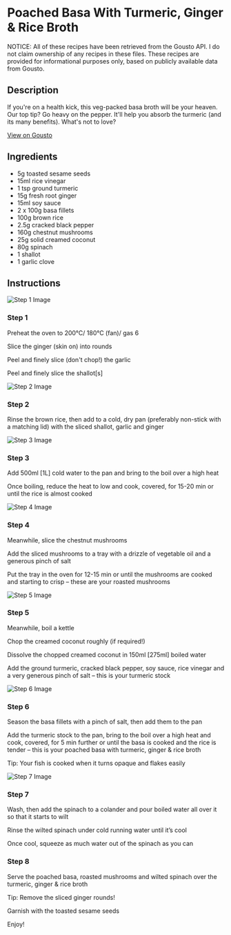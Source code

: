 # Poached Basa With Turmeric, Ginger & Rice Broth

NOTICE: All of these recipes have been retrieved from the Gousto API. I do not claim ownership of any recipes in these files. These recipes are provided for informational purposes only, based on publicly available data from Gousto.

## Description

If you're on a health kick, this veg-packed basa broth will be your heaven. Our top tip? Go heavy on the pepper. It'll help you absorb the turmeric (and its many benefits). What's not to love?

[View on Gousto](https://www.gousto.co.uk/recipes/cookbook/poached-basa-in-turmeric-ginger-broth)

## Ingredients

- 5g toasted sesame seeds
- 15ml rice vinegar
- 1 tsp ground turmeric
- 15g fresh root ginger
- 15ml soy sauce
- 2 x 100g basa fillets
- 100g brown rice
- 2.5g cracked black pepper
- 160g chestnut mushrooms
- 25g solid creamed coconut
- 80g spinach
- 1 shallot
- 1 garlic clove

## Instructions

![Step 1 Image](https://production-media.gousto.co.uk/cms/recipe-step-image/Step-1-1632302307064-x200.jpg)

### Step 1

Preheat the oven to 200°C/ 180°C (fan)/ gas 6

Slice the ginger (skin on) into rounds

Peel and finely slice (don't chop!) the garlic

Peel and finely slice the<span class="text-danger"> </span>shallot<span class="text-danger">[s]</span>

![Step 2 Image](https://production-media.gousto.co.uk/cms/recipe-step-image/Step-2-1632302310465-x200.jpg)

### Step 2

Rinse the brown rice, then add to a cold, dry pan (preferably non-stick with a matching lid) with the sliced shallot, garlic and ginger

![Step 3 Image](https://production-media.gousto.co.uk/cms/recipe-step-image/Step-3-1632302313905-x200.jpg)

### Step 3

Add 500ml<span class="text-danger"> [1L]</span> cold water to the pan and bring to the boil over a high heat

Once boiling, reduce the heat to low and cook, covered, for 15-20 min or until the rice is almost cooked

![Step 4 Image](https://production-media.gousto.co.uk/cms/recipe-step-image/Step-4-1632302317787-x200.jpg)

### Step 4

Meanwhile, slice the chestnut mushrooms

Add the sliced mushrooms to a tray with a drizzle of vegetable oil and a generous pinch of salt

Put the tray in the oven for 12-15 min or until the mushrooms are cooked and starting to crisp – these are your roasted mushrooms

![Step 5 Image](https://production-media.gousto.co.uk/cms/recipe-step-image/Step-5-1632302321092-x200.jpg)

### Step 5

Meanwhile, boil a kettle

Chop the creamed coconut roughly (if required!)

Dissolve the chopped creamed coconut in 150ml<span class="text-danger"> [275ml]</span> boiled water

Add the ground turmeric, cracked black pepper, soy sauce, rice vinegar and a very generous pinch of salt – this is your turmeric stock

![Step 6 Image](https://production-media.gousto.co.uk/cms/recipe-step-image/Step-6-1632302324698-x200.jpg)

### Step 6

Season the basa fillets with a pinch of salt, then add them to the pan

Add the turmeric stock to the pan, bring to the boil over a high heat and cook, covered, for 5 min further or until the basa is cooked and the rice is tender – this is your poached basa with turmeric, ginger & rice broth

Tip: Your fish is cooked when it turns opaque and flakes easily

![Step 7 Image](https://production-media.gousto.co.uk/cms/recipe-step-image/Spinach-wilting-in-colander-1646135057507-x200.jpg)

### Step 7

Wash, then add the spinach to a colander and pour boiled water all over it so that it starts to wilt

Rinse the wilted spinach under cold running water until it’s cool

Once cool, squeeze as much water out of the spinach as you can

### Step 8

Serve the poached basa, roasted mushrooms and wilted spinach over the turmeric, ginger & rice broth

Tip: Remove the sliced ginger rounds!

Garnish with the toasted sesame seeds

Enjoy!

